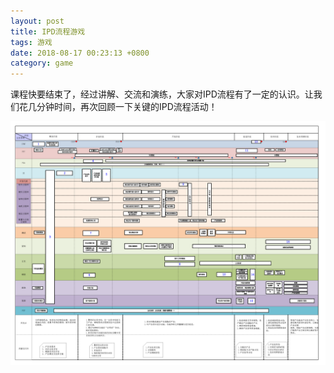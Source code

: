 ```yaml
---
layout: post
title: IPD流程游戏
tags: 游戏
date: 2018-08-17 00:23:13 +0800
category: game
---
```


课程快要结束了，经过讲解、交流和演练，大家对IPD流程有了一定的认识。让我们花几分钟时间，再次回顾一下关键的IPD流程活动！

![IPD袖珍卡流程](/img/ipd-game.png)